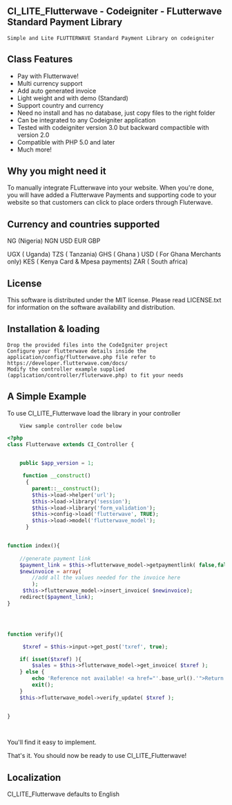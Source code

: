 ## CI_LITE_Flutterwave - Codeigniter - FLutterwave Standard Payment Library
	Simple and Lite FLUTTERWAVE Standard Payment Library on codeigniter

## Class Features

- Pay with Flutterwave!
- Multi currency support
- Add auto generated invoice 
- Light weight and with demo (Standard)
- Support country and currency
- Need no install and has no database, just copy files to the right folder
- Can be integrated to any Codeigniter application
- Tested with codeigniter version 3.0 but backward compactible with version 2.0
- Compatible with PHP 5.0 and later
- Much more!

## Why you might need it

 To manually integrate FLutterwave into your website. When you're done, you will have added a Flutterwave Payments and supporting code to your website so that customers can click to place orders through Fluterwave.


## Currency and countries supported
NG (Nigeria)
NGN
USD
EUR
GBP

UGX ( Uganda)
TZS ( Tanzania)
GHS ( Ghana )
USD ( For Ghana Merchants only)
KES ( Kenya Card & Mpesa payments)
ZAR ( South africa)

## License

This software is distributed under the MIT license. Please read LICENSE.txt for information on the
software availability and distribution.

## Installation & loading



    Drop the provided files into the CodeIgniter project
    Configure your flutterwave details inside the application/config/flutterwave.php file refer to https://developer.flutterwave.com/docs/
    Modify the controller example supplied (application/controller/fluterwave.php) to fit your needs

	
## A Simple Example

  To use CI_LITE_Flutterwave load the library in your controller
 

		View sample controller code below
```php
<?php
class Flutterwave extends CI_Controller {

	 
	public $app_version = 1;

	 function __construct()
	  {
	  	parent::__construct(); 	  
		$this->load->helper('url');
		$this->load->library('session'); 
		$this->load->library('form_validation');
		$this->config->load('flutterwave', TRUE); 
		$this->load->model('flutterwave_model');  
	  }


function index(){
 
	//generate payment link
	$payment_link = $this->flutterwave_model->getpaymentlink( false,false, false ,'demo' ,'NGN',  'NG' );
 	$newinvoice = array(
		//add all the values needed for the invoice here
		);
	 $this->flutterwave_model->insert_invoice( $newinvoice);
	redirect($payment_link);
}




function verify(){

	 $txref = $this->input->get_post('txref', true);

	if( isset($txref) ){ 
		$sales = $this->flutterwave_model->get_invoice( $txref );
	} else { 
		echo 'Reference not available! <a href="'.base_url().'">Return home</a>';
		exit();
	}
	$this->flutterwave_model->verify_update( $txref );


}
	
	
```

You'll find it easy to implement.

That's it. You should now be ready to use CI_LITE_Flutterwave!

## Localization
CI_LITE_Flutterwave defaults to English
